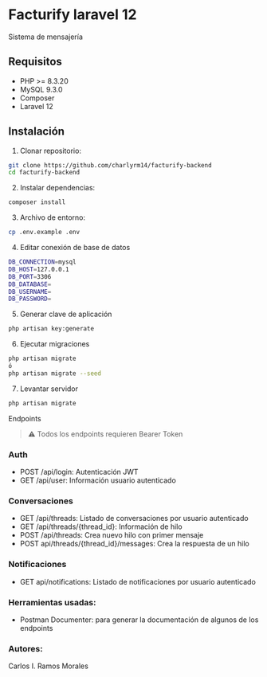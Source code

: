 # Facturify laravel 12

Sistema de mensajería

## Requisitos

- PHP >= 8.3.20
- MySQL 9.3.0
- Composer
- Laravel 12

## Instalación

1. Clonar repositorio:

```bash
git clone https://github.com/charlyrm14/facturify-backend 
cd facturify-backend
```

2. Instalar dependencias:
```bash
composer install
```

3. Archivo de entorno:
```bash
cp .env.example .env
```

4. Editar conexión de base de datos
```bash
DB_CONNECTION=mysql
DB_HOST=127.0.0.1
DB_PORT=3306
DB_DATABASE=
DB_USERNAME=
DB_PASSWORD=
```

5. Generar clave de aplicación
```bash
php artisan key:generate
```

6. Ejecutar migraciones 
```bash
php artisan migrate
ó 
php artisan migrate --seed
```

7. Levantar servidor
```bash
php artisan migrate
```

Endpoints

> ⚠️ Todos los endpoints requieren Bearer Token

### **Auth**
- POST /api/login: Autenticación JWT
- GET /api/user: Información usuario autenticado

### **Conversaciones**
- GET /api/threads: Listado de conversaciones por usuario autenticado
- GET /api/threads/{thread_id}: Información de hilo
- POST /api/threads: Crea nuevo hilo con primer mensaje
- POST api/threads/{thread_id}/messages: Crea la respuesta de un hilo

### **Notificaciones**
- GET api/notifications: Listado de notificaciones por usuario autenticado


### Herramientas usadas:
- Postman Documenter: para generar la documentación de algunos de los endpoints

### **Autores:**
Carlos I. Ramos Morales
